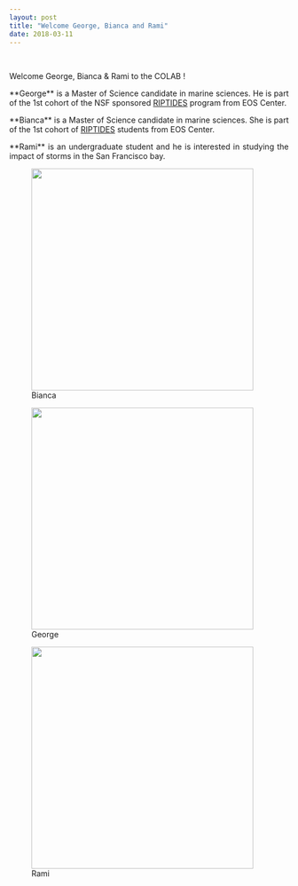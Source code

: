 ```yaml
---
layout: post
title: "Welcome George, Bianca and Rami"
date: 2018-03-11
---
```


<br>

<div style="text-align:justify" markdown="1">

Welcome George, Bianca & Rami to the COLAB !

<p> **George** is a Master of Science candidate in marine sciences. He is part of the 1st cohort of the NSF sponsored <a href='https://riptides.sfsu.edu/'>RIPTIDES</a> program from EOS Center.</p>

<p> **Bianca** is a Master of Science candidate in marine sciences. She is part of the 1st cohort of <a href='https://riptides.sfsu.edu/'>RIPTIDES</a> students from EOS Center.</p>

<p> **Rami** is an undergraduate student and he is interested in studying the impact of storms in the San Francisco bay. </p>

<figure>
<img src="{{ site.url }}{{ site.baseurl }}/images/teampic/bianca_1.jpg" class="img-responsive" width="400px" height="auto" />
<figcaption> Bianca
</figcaption>
</figure>


<figure>
<img src="{{ site.url }}{{ site.baseurl }}/images/teampic/george_maunakea.jpg" class="img-responsive" width="400px" height="auto" />
<figcaption> George
</figcaption>
</figure>

<figure>
<img src="{{ site.url }}{{ site.baseurl }}/images/teampic/rami.png" class="img-responsive" width="400px" height="auto" />
<figcaption> Rami
</figcaption>
</figure>


</div>
